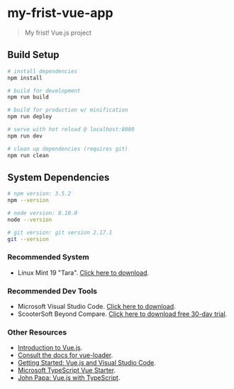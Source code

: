 # my-frist-vue-app

> My frist! Vue.js project

## Build Setup

``` bash
# install dependencies
npm install

# build for development
npm run build

# build for production w/ minification
npm run deploy

# serve with hot reload @ localhost:8080
npm run dev

# clean up dependencies (requires git)
npm run clean
```

## System Dependencies

``` bash
# npm version: 3.5.2
npm --version

# node version: 8.10.0
node --version

# git version: git version 2.17.1
git --version
```

### Recommended System

* Linux Mint 19 "Tara". [Click here to download](https://linuxmint.com/download.php).

### Recommended Dev Tools

* Microsoft Visual Studio Code. [Click here to download](https://code.visualstudio.com/Download).
* ScooterSoft Beyond Compare. [Click here to download free 30-day trial](http://www.scootersoftware.com/download.php).

### Other Resources

* [Introduction to Vue.js](https://vuejs.org/v2/guide/).
* [Consult the docs for vue-loader](http://vuejs.github.io/vue-loader).
* [Getting Started: Vue.js and Visual Studio Code](https://itnext.io/getting-started-vue-js-and-visual-studio-code-6990f92e918a).
* [Microsoft TypeScript Vue Starter](https://github.com/Microsoft/TypeScript-Vue-Starter).
* [John Papa: Vue.js with TypeScript](https://johnpapa.net/vue-typescript/).
